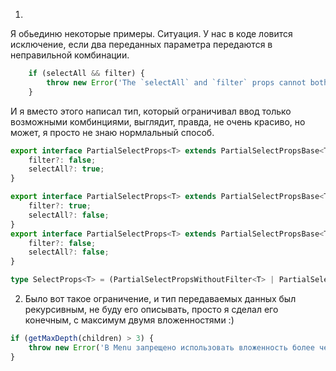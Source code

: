 1) 

Я обьединю некоторые примеры. Ситуация. У нас в коде ловится исключение, если два переданных параметра передаются в неправильной комбинации.

```typescript
    if (selectAll && filter) {
		throw new Error('The `selectAll` and `filter` props cannot both be true.');
	}
```

И я вместо этого написал тип, который ограничивал ввод только возможными комбинциями, выглядит, правда, не очень красиво, но может, я просто не знаю нормлальный способ.

```typescript
export interface PartialSelectProps<T> extends PartialSelectPropsBase<T> {
	filter?: false;
	selectAll?: true;
}

export interface PartialSelectProps<T> extends PartialSelectPropsBase<T> {
	filter?: true;
	selectAll?: false;
}
export interface PartialSelectProps<T> extends PartialSelectPropsBase<T> {
	filter?: false;
	selectAll?: false;
}

type SelectProps<T> = (PartialSelectPropsWithoutFilter<T> | PartialSelectPropsWithoutSelectAll<T> | PartialSelectPropsWithoutAll<T>)
```

2) Было вот такое ограничение, и тип передаваемых данных был рекурсивным, не буду его описывать, просто я сделал его конечным, с максимум двумя вложенностями :)

```typescript
if (getMaxDepth(children) > 3) {
	throw new Error('В Menu запрещено использовать вложенность более чем второго уровня');
}
```